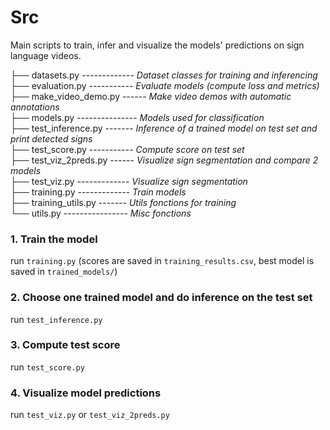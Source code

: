 # Src
Main scripts to train, infer and visualize the models' predictions on sign language videos.

├── datasets.py ------------- _Dataset classes for training and inferencing_  
├── evaluation.py ----------- _Evaluate models (compute loss and metrics)_  
├── make_video_demo.py ------ _Make video demos with automatic annotations_  
├── models.py --------------- _Models used for classification_  
├── test_inference.py ------- _Inference of a trained model on test set and print detected signs_  
├── test_score.py ----------- _Compute score on test set_  
├── test_viz_2preds.py ------ _Visualize sign segmentation and compare 2 models_  
├── test_viz.py ------------- _Visualize sign segmentation_  
├── training.py ------------- _Train models_  
├── training_utils.py ------- _Utils fonctions for training_  
└── utils.py ---------------- _Misc fonctions_  

### 1. Train the model 
run `training.py` (scores are saved in `training_results.csv`, best model is saved in `trained_models/`)  
### 2. Choose one trained model and do inference on the test set 
run `test_inference.py`
### 3. Compute test score 
run `test_score.py`
### 4. Visualize model predictions
run `test_viz.py` or `test_viz_2preds.py`
